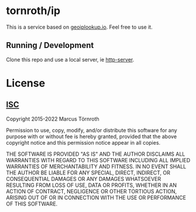 # tornroth/ip

This is a service based on [geoiplookup.io](https://geoiplookup.io). Feel free to use it.

## Running / Development

Clone this repo and use a local server, ie [http-server](https://www.npmjs.com/package/http-server).

# License

## [ISC](https://opensource.org/licenses/ISC)

Copyright 2015-2022 Marcus Törnroth

Permission to use, copy, modify, and/or distribute this software for any purpose with or without fee is hereby granted, provided that the above copyright notice and this permission notice appear in all copies.

THE SOFTWARE IS PROVIDED "AS IS" AND THE AUTHOR DISCLAIMS ALL WARRANTIES WITH REGARD TO THIS SOFTWARE INCLUDING ALL IMPLIED WARRANTIES OF MERCHANTABILITY AND FITNESS. IN NO EVENT SHALL THE AUTHOR BE LIABLE FOR ANY SPECIAL, DIRECT, INDIRECT, OR CONSEQUENTIAL DAMAGES OR ANY DAMAGES WHATSOEVER RESULTING FROM LOSS OF USE, DATA OR PROFITS, WHETHER IN AN ACTION OF CONTRACT, NEGLIGENCE OR OTHER TORTIOUS ACTION, ARISING OUT OF OR IN CONNECTION WITH THE USE OR PERFORMANCE OF THIS SOFTWARE.